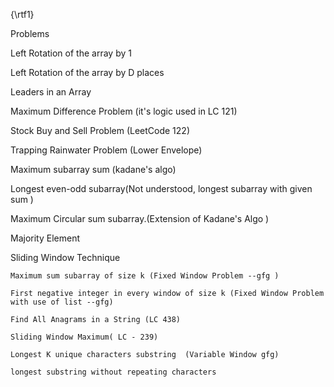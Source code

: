 {\rtf1}

Problems 

Left Rotation of the array by 1 

Left Rotation of the array by D places 

Leaders in an Array 

Maximum Difference Problem (it's logic used in LC 121) 

Stock Buy and Sell Problem (LeetCode 122) 

Trapping Rainwater Problem (Lower Envelope) 

Maximum subarray sum (kadane's algo) 

Longest even-odd subarray(Not understood, longest subarray with given sum ) 

Maximum Circular sum subarray.(Extension of Kadane's Algo ) 

Majority Element 

Sliding Window Technique 

	Maximum sum subarray of size k (Fixed Window Problem --gfg ) 

	First negative integer in every window of size k (Fixed Window Problem with use of list --gfg) 

	Find All Anagrams in a String (LC 438) 

	Sliding Window Maximum( LC - 239)  

	Longest K unique characters substring  (Variable Window gfg) 

	longest substring without repeating characters 

 